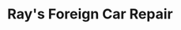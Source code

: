 ---
title: "Ray's Foreign Car Repair"
url: /detroit/rays-foreign-car-repair/
shop: Autowerkstatt
---